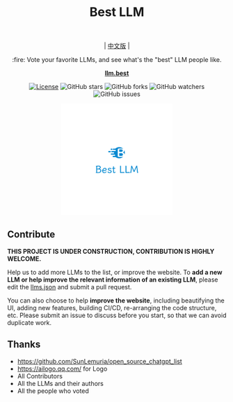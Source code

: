 <h1 align="center">Best LLM</h1></br>
<p align="center">|  <a href="README_CN.md">中文版</a> |</p>
<p align="center">
:fire: Vote your favorite LLMs, and see what's the "best" LLM people like. 
</p>

<p align="center">
  <a href="https://llm.best/"><strong>llm.best</strong></a>
</p>
<p align="center">
  <a href="https://opensource.org/licenses/Apache-2.0"><img alt="License" src="https://img.shields.io/badge/License-Apache%202.0-blue.svg"/></a>
  <img alt="GitHub stars" src="https://img.shields.io/github/stars/funnysaltyfish/best_llm.svg?style=social&label=Star&maxAge=2592000"/>
    <img alt="GitHub forks" src="https://img.shields.io/github/forks/funnysaltyfish/best_llm.svg?style=social&label=Fork&maxAge=2592000"/>
    <img alt="GitHub watchers" src="https://img.shields.io/github/watchers/funnysaltyfish/best_llm.svg?style=social&label=Watch&maxAge=2592000"/>
    <img alt="GitHub issues" src="https://img.shields.io/github/issues/funnysaltyfish/best_llm.svg"/>
</p>

<p align="center">
<img src="logo.png" alt="logo" style="zoom: 25%;" />
</p>


## Contribute
**THIS PROJECT IS UNDER CONSTRUCTION, CONTRIBUTION IS HIGHLY WELCOME.**

Help us to add more LLMs to the list, or improve the website. 
To **add a new LLM or help improve the relevant information of an existing LLM**, please edit the [llms.json](llms.json) and submit a pull request.

You can also choose to help **improve the website**, including beautifying the UI, adding new features, building CI/CD, re-arranging the code structure, etc. Please submit an issue to discuss before you start, so that we can avoid duplicate work.

## Thanks
- https://github.com/SunLemuria/open_source_chatgpt_list
- https://ailogo.qq.com/ for Logo
- All Contributors
- All the LLMs and their authors
- All the people who voted